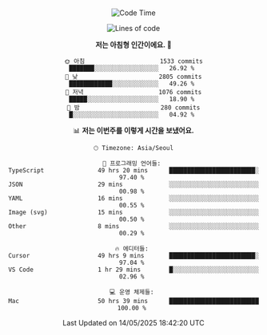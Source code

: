 <div align="center">

<br />

 <!--START_SECTION:waka-->
![Code Time](http://img.shields.io/badge/Code%20Time-4%2C600%20hrs%2023%20mins-blue)

![Lines of code](https://img.shields.io/badge/%EC%A0%80%EB%8A%94%20%EC%97%AC%ED%83%9C%EA%B9%8C%EC%A7%80%20-3.4%20million%20%EC%A4%84%EC%9D%98%20%EC%BD%94%EB%93%9C%EB%A5%BC%20%EC%9E%91%EC%84%B1%ED%96%88%EC%96%B4%EC%9A%94.-blue)

**저는 아침형 인간이에요. 🐤** 

```text
🌞 아침                     1533 commits        ███████░░░░░░░░░░░░░░░░░░   26.92 % 
🌆 낮　                     2805 commits        ████████████░░░░░░░░░░░░░   49.26 % 
🌃 저녁                     1076 commits        █████░░░░░░░░░░░░░░░░░░░░   18.90 % 
🌙 밤　                     280 commits         █░░░░░░░░░░░░░░░░░░░░░░░░   04.92 % 
```


📊 **저는 이번주를 이렇게 시간을 보냈어요.** 

```text
🕑︎ Timezone: Asia/Seoul

💬 프로그래밍 언어들: 
TypeScript               49 hrs 20 mins      ████████████████████████░   97.40 % 
JSON                     29 mins             ░░░░░░░░░░░░░░░░░░░░░░░░░   00.98 % 
YAML                     16 mins             ░░░░░░░░░░░░░░░░░░░░░░░░░   00.55 % 
Image (svg)              15 mins             ░░░░░░░░░░░░░░░░░░░░░░░░░   00.50 % 
Other                    8 mins              ░░░░░░░░░░░░░░░░░░░░░░░░░   00.29 % 

🔥 에디터들: 
Cursor                   49 hrs 9 mins       ████████████████████████░   97.04 % 
VS Code                  1 hr 29 mins        █░░░░░░░░░░░░░░░░░░░░░░░░   02.96 % 

💻 운영 체제들: 
Mac                      50 hrs 39 mins      █████████████████████████   100.00 % 
```


 Last Updated on 14/05/2025 18:42:20 UTC
<!--END_SECTION:waka-->

</div>
